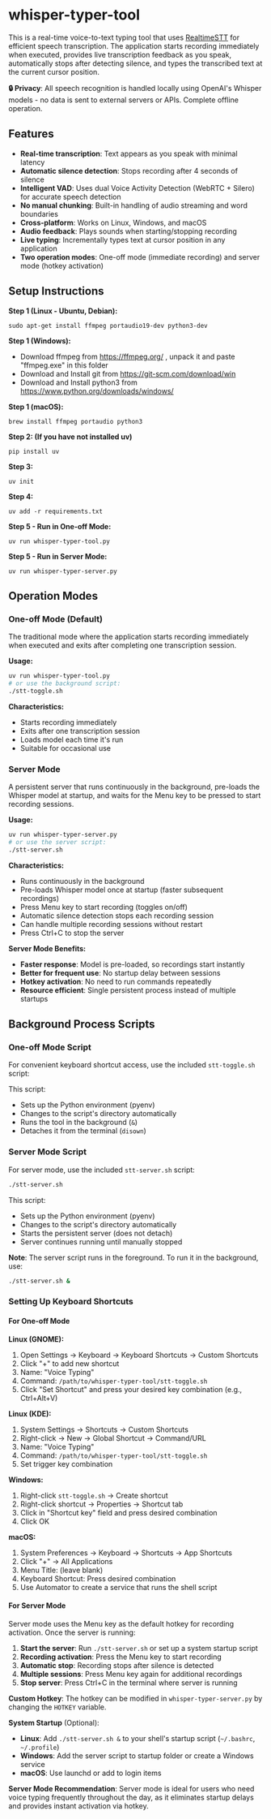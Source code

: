 # whisper-typer-tool

This is a real-time voice-to-text typing tool that uses [RealtimeSTT](https://github.com/KoljaB/RealtimeSTT) for efficient speech transcription. The application starts recording immediately when executed, provides live transcription feedback as you speak, automatically stops after detecting silence, and types the transcribed text at the current cursor position.

**🔒 Privacy**: All speech recognition is handled locally using OpenAI's Whisper models - no data is sent to external servers or APIs. Complete offline operation.

## Features

- **Real-time transcription**: Text appears as you speak with minimal latency
- **Automatic silence detection**: Stops recording after 4 seconds of silence
- **Intelligent VAD**: Uses dual Voice Activity Detection (WebRTC + Silero) for accurate speech detection
- **No manual chunking**: Built-in handling of audio streaming and word boundaries
- **Cross-platform**: Works on Linux, Windows, and macOS
- **Audio feedback**: Plays sounds when starting/stopping recording
- **Live typing**: Incrementally types text at cursor position in any application
- **Two operation modes**: One-off mode (immediate recording) and server mode (hotkey activation)

## Setup Instructions

**Step 1 (Linux - Ubuntu, Debian):**

    sudo apt-get install ffmpeg portaudio19-dev python3-dev

**Step 1 (Windows):**

- Download ffmpeg from https://ffmpeg.org/ , unpack it and paste "ffmpeg.exe" in this folder
- Download and Install git from https://git-scm.com/download/win
- Download and Install python3 from https://www.python.org/downloads/windows/

**Step 1 (macOS):**

    brew install ffmpeg portaudio python3

**Step 2: (If you have not installed uv)**

```
pip install uv
```

**Step 3:**

    uv init

**Step 4:**

    uv add -r requirements.txt

**Step 5 - Run in One-off Mode:**

    uv run whisper-typer-tool.py

**Step 5 - Run in Server Mode:**

    uv run whisper-typer-server.py

## Operation Modes

### One-off Mode (Default)

The traditional mode where the application starts recording immediately when executed and exits after completing one transcription session.

**Usage:**
```bash
uv run whisper-typer-tool.py
# or use the background script:
./stt-toggle.sh
```

**Characteristics:**
- Starts recording immediately
- Exits after one transcription session  
- Loads model each time it's run
- Suitable for occasional use

### Server Mode

A persistent server that runs continuously in the background, pre-loads the Whisper model at startup, and waits for the Menu key to be pressed to start recording sessions.

**Usage:**
```bash
uv run whisper-typer-server.py
# or use the server script:
./stt-server.sh
```

**Characteristics:**
- Runs continuously in the background
- Pre-loads Whisper model once at startup (faster subsequent recordings)
- Press Menu key to start recording (toggles on/off)
- Automatic silence detection stops each recording session
- Can handle multiple recording sessions without restart
- Press Ctrl+C to stop the server

**Server Mode Benefits:**
- **Faster response**: Model is pre-loaded, so recordings start instantly
- **Better for frequent use**: No startup delay between sessions  
- **Hotkey activation**: No need to run commands repeatedly
- **Resource efficient**: Single persistent process instead of multiple startups

## Background Process Scripts

### One-off Mode Script

For convenient keyboard shortcut access, use the included `stt-toggle.sh` script:

This script:
- Sets up the Python environment (pyenv)
- Changes to the script's directory automatically
- Runs the tool in the background (`&`)
- Detaches it from the terminal (`disown`)

### Server Mode Script

For server mode, use the included `stt-server.sh` script:

```bash
./stt-server.sh
```

This script:
- Sets up the Python environment (pyenv)
- Changes to the script's directory automatically  
- Starts the persistent server (does not detach)
- Server continues running until manually stopped

**Note**: The server script runs in the foreground. To run it in the background, use:
```bash
./stt-server.sh &
```

### Setting Up Keyboard Shortcuts

#### For One-off Mode

**Linux (GNOME):**
1. Open Settings → Keyboard → Keyboard Shortcuts → Custom Shortcuts
2. Click "+" to add new shortcut
3. Name: "Voice Typing"
4. Command: `/path/to/whisper-typer-tool/stt-toggle.sh`
5. Click "Set Shortcut" and press your desired key combination (e.g., Ctrl+Alt+V)

**Linux (KDE):**
1. System Settings → Shortcuts → Custom Shortcuts
2. Right-click → New → Global Shortcut → Command/URL
3. Name: "Voice Typing"
4. Command: `/path/to/whisper-typer-tool/stt-toggle.sh`
5. Set trigger key combination

**Windows:**
1. Right-click `stt-toggle.sh` → Create shortcut
2. Right-click shortcut → Properties → Shortcut tab
3. Click in "Shortcut key" field and press desired combination
4. Click OK

**macOS:**
1. System Preferences → Keyboard → Shortcuts → App Shortcuts
2. Click "+" → All Applications
3. Menu Title: (leave blank)
4. Keyboard Shortcut: Press desired combination
5. Use Automator to create a service that runs the shell script

#### For Server Mode

Server mode uses the Menu key as the default hotkey for recording activation. Once the server is running:

1. **Start the server**: Run `./stt-server.sh` or set up a system startup script
2. **Recording activation**: Press the Menu key to start recording  
3. **Automatic stop**: Recording stops after silence is detected
4. **Multiple sessions**: Press Menu key again for additional recordings
5. **Stop server**: Press Ctrl+C in the terminal where server is running

**Custom Hotkey**: The hotkey can be modified in `whisper-typer-server.py` by changing the `HOTKEY` variable.

**System Startup** (Optional):
- **Linux**: Add `./stt-server.sh &` to your shell's startup script (`~/.bashrc`, `~/.profile`)
- **Windows**: Add the server script to startup folder or create a Windows service
- **macOS**: Use launchd or add to login items

**Server Mode Recommendation**: Server mode is ideal for users who need voice typing frequently throughout the day, as it eliminates startup delays and provides instant activation via hotkey.
